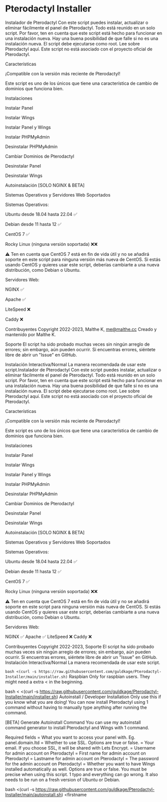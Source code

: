 # Pterodactyl Installer
Instalador de Pterodactyl Con este script puedes instalar, actualizar o eliminar fácilmente el panel de Pterodactyl. Todo está reunido en un solo script. Por favor, ten en cuenta que este script está hecho para funcionar en una instalación nueva. Hay una buena posibilidad de que falle si no es una instalación nueva. El script debe ejecutarse como root. Lee sobre Pterodactyl aquí. Este script no está asociado con el proyecto oficial de Pterodactyl.

Características

¡Compatible con la versión más reciente de Pterodactyl!

Este script es uno de los únicos que tiene una característica de cambio de dominios que funciona bien.

Instalaciones

Instalar Panel

Instalar Wings

Instalar Panel y Wings

Instalar PHPMyAdmin

Desinstalar PHPMyAdmin

Cambiar Dominios de Pterodactyl

Desinstalar Panel

Desinstalar Wings

Autoinstalación [SOLO NGINX & BETA]

Sistemas Operativos y Servidores Web Soportados

Sistemas Operativos:

Ubuntu desde 18.04 hasta 22.04 ✅

Debian desde 11 hasta 12 ✅

CentOS 7 ✅

Rocky Linux (ninguna versión soportada) ❌❌

⚠️ Ten en cuenta que CentOS 7 está en fin de vida útil y no se añadirá soporte en este script para ninguna versión más nueva de CentOS. Si estás usando CentOS y quieres usar este script, deberías cambiarte a una nueva distribución, como Debian o Ubuntu.

Servidores Web:

NGINX ✅

Apache ✅

LiteSpeed ❌

Caddy ❌

Contribuyentes Copyright 2022-2023, Malthe K, me@malthe.cc Creado y mantenido por Malthe K.

Soporte El script ha sido probado muchas veces sin ningún arreglo de errores; sin embargo, aún pueden ocurrir. Si encuentras errores, siéntete libre de abrir un "Issue" en GitHub.

Instalación Interactiva/Normal La manera recomendada de usar este script.Instalador de Pterodactyl Con este script puedes instalar, actualizar o eliminar fácilmente el panel de Pterodactyl. Todo está reunido en un solo script. Por favor, ten en cuenta que este script está hecho para funcionar en una instalación nueva. Hay una buena posibilidad de que falle si no es una instalación nueva. El script debe ejecutarse como root. Lee sobre Pterodactyl aquí. Este script no está asociado con el proyecto oficial de Pterodactyl.

Características

¡Compatible con la versión más reciente de Pterodactyl!

Este script es uno de los únicos que tiene una característica de cambio de dominios que funciona bien.

Instalaciones

Instalar Panel

Instalar Wings

Instalar Panel y Wings

Instalar PHPMyAdmin

Desinstalar PHPMyAdmin

Cambiar Dominios de Pterodactyl

Desinstalar Panel

Desinstalar Wings

Autoinstalación [SOLO NGINX & BETA]

Sistemas Operativos y Servidores Web Soportados

Sistemas Operativos:

Ubuntu desde 18.04 hasta 22.04 ✅

Debian desde 11 hasta 12 ✅

CentOS 7 ✅

Rocky Linux (ninguna versión soportada) ❌❌

⚠️ Ten en cuenta que CentOS 7 está en fin de vida útil y no se añadirá soporte en este script para ninguna versión más nueva de CentOS. Si estás usando CentOS y quieres usar este script, deberías cambiarte a una nueva distribución, como Debian o Ubuntu.

Servidores Web:

NGINX ✅
Apache ✅
LiteSpeed ❌
Caddy ❌

Contribuyentes Copyright 2022-2023,
Soporte El script ha sido probado muchas veces sin ningún arreglo de errores; sin embargo, aún pueden ocurrir. Si encuentras errores, siéntete libre de abrir un "Issue" en GitHub.
Instalación Interactiva/Normal La manera recomendada de usar este script.

```bash <(curl -s https://raw.githubusercontent.com/guldkage/Pterodactyl-Installer/main/installer.sh)```
Raspbian
Only for raspbian users. They might need a extra < in the beginning.

bash < <(curl -s https://raw.githubusercontent.com/guldkage/Pterodactyl-Installer/main/installer.sh)
Autoinstall / Developer Installation
Only use this if you know what you are doing! You can now install Pterodactyl using 1 command without having to manually type anything after running the command.

[BETA] Generate Autoinstall Command
You can use my autoinstall command generator to install Pterodactyl and Wings with 1 command.

Required fields
<fqdn> = What you want to access your panel with. Eg. panel.domain.ltd
<ssl> = Whether to use SSL. Options are true or false.
<email> = Your email. If you choose SSL, it will be shared with Lets Encrypt.
<username> = Username for admin account on Pterodactyl
<firstname> = First name for admin account on Pterodactyl
<lastname> = Lastname for admin account on Pterodactyl
<password> = The password for the admin account on Pterodactyl
<wings> = Whether you want to have Wings installed automatically as well. Options are true or false.
You must be precise when using this script. 1 typo and everything can go wrong. It also needs to be run on a fresh version of Ubuntu or Debian.

bash <(curl -s https://raw.githubusercontent.com/guldkage/Pterodactyl-Installer/main/autoinstall.sh)  <fqdn> <ssl> <email> <username> <firstname <lastname> <password> <wings>
